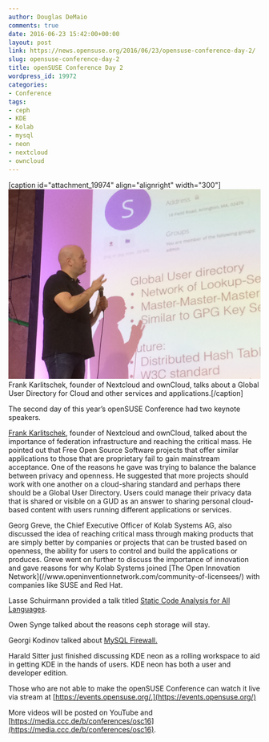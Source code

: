 ```yaml
---
author: Douglas DeMaio
comments: true
date: 2016-06-23 15:42:00+00:00
layout: post
link: https://news.opensuse.org/2016/06/23/opensuse-conference-day-2/
slug: opensuse-conference-day-2
title: openSUSE Conference Day 2
wordpress_id: 19972
categories:
- Conference
tags:
- ceph
- KDE
- Kolab
- mysql
- neon
- nextcloud
- owncloud
---
```


[caption id="attachment_19974" align="alignright" width="300"]![Frank Karlitschek, founder of Nextcloud and ownCloud, talks about a Global User Directory for Cloud and other services and applications.](/wp-content/uploads/2016/06/frank.png) Frank Karlitschek, founder of Nextcloud and ownCloud, talks about a Global User Directory for Cloud and other services and applications.[/caption]

The second day of this year’s openSUSE Conference had two keynote speakers.

[Frank Karlitschek](https://media.ccc.de/v/1044-keynote-from-frank-karlitschek-founder-of-nextcloud), founder of Nextcloud and ownCloud, talked about the importance of federation infrastructure and reaching the critical mass. He pointed out that Free Open Source Software projects that offer similar applications to those that are proprietary fail to gain mainstream acceptance. One of the reasons he gave was trying to balance the balance between privacy and openness. He suggested that more projects should work with one another on a cloud-sharing standard and perhaps there should be a Global User Directory. Users could manage their privacy data that is shared or visible on a GUD as an answer to sharing personal cloud-based content with users running different applications or services.

<!-- more -->Georg Greve, the Chief Executive Officer of Kolab Systems AG, also discussed the idea of reaching critical mass through making products that are simply better by companies or projects that can be trusted based on openness, the ability for users to control and build the applications or produces. Greve went on further to discuss the importance of innovation and gave reasons for why Kolab Systems joined [The Open Innovation Network](//www.openinventionnetwork.com/community-of-licensees/) with companies like SUSE and Red Hat.

Lasse Schuirmann provided a talk titled [Static Code Analysis for All Languages](https://media.ccc.de/v/950-static-code-analysis-for-all-languages-coala).

Owen Synge talked about the reasons ceph storage will stay.

Georgi Kodinov talked about [MySQL Firewall.](https://media.ccc.de/v/780-mysql-firewall)

Harald Sitter just finished discussing KDE neon as a rolling workspace to aid in getting KDE in the hands of users. KDE neon has both a user and developer edition.

Those who are not able to make the openSUSE Conference can watch it live via stream at [https://events.opensuse.org/.](https://events.opensuse.org/)

More videos will be posted on YouTube and [https://media.ccc.de/b/conferences/osc16](https://media.ccc.de/b/conferences/osc16).

